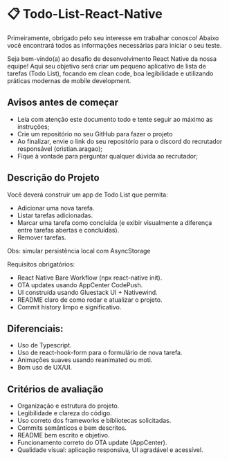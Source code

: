 # 📋 Todo-List-React-Native

Primeiramente, obrigado pelo seu interesse em trabalhar conosco! Abaixo você encontrará todos as informações necessárias para iniciar o seu teste.

Seja bem-vindo(a) ao desafio de desenvolvimento React Native da nossa equipe!
Aqui seu objetivo será criar um pequeno aplicativo de lista de tarefas (Todo List), focando em clean code, boa legibilidade e utilizando práticas modernas de mobile development.

## Avisos antes de começar

- Leia com atenção este documento todo e tente seguir ao máximo as instruções;
- Crie um repositório no seu GitHub para fazer o projeto
- Ao finalizar, envie o link do seu repositório para o discord do recrutador responsável (cristian.aragao);
- Fique à vontade para perguntar qualquer dúvida ao recrutador;

## Descrição do Projeto

Você deverá construir um app de Todo List que permita:

- Adicionar uma nova tarefa.
- Listar tarefas adicionadas.
- Marcar uma tarefa como concluída (e exibir visualmente a diferença entre tarefas abertas e concluídas).
- Remover tarefas.

Obs: simular persistência local com AsyncStorage

Requisitos obrigatórios:
- React Native Bare Workflow (npx react-native init).
- OTA updates usando AppCenter CodePush.
- UI construída usando Gluestack UI + Nativewind.
- README claro de como rodar e atualizar o projeto.
- Commit history limpo e significativo.

## Diferenciais:
- Uso de Typescript.
- Uso de react-hook-form para o formulário de nova tarefa.
- Animações suaves usando reanimated ou moti.
- Bom uso de UX/UI.

## Critérios de avaliação

- Organização e estrutura do projeto.
- Legibilidade e clareza do código.
- Uso correto dos frameworks e bibliotecas solicitadas.
- Commits semânticos e bem descritos.
- README bem escrito e objetivo.
- Funcionamento correto do OTA update (AppCenter).
- Qualidade visual: aplicação responsiva, UI agradável e acessível.